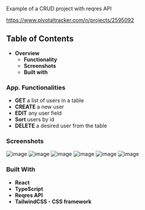 Example of a CRUD project with reqres API

https://www.pivotaltracker.com/n/projects/2595092
## Table of Contents
* <strong>Overview</strong>
    * <strong>Functionality</strong>
    * <strong>Screenshots</strong>
    * <strong>Built with</strong>
### App. Functionalities
* <strong>GET</strong> a list of users in a table
* <strong>CREATE</strong> a new user 
* <strong>EDIT</strong> any user field
* <strong>Sort</strong> users by id
* <strong>DELETE</strong> a desired user from the table
### Screenshots
![image](https://user-images.githubusercontent.com/89903354/190455762-36d3b0cb-be9e-4d05-8e9c-7325b4517196.png)
![image](https://user-images.githubusercontent.com/89903354/190455928-8e2f461b-b437-4b9b-85b4-54c919a33093.png)
![image](https://user-images.githubusercontent.com/89903354/190456185-eed05d85-facd-4c91-80b2-c60a07e81b38.png)
![image](https://user-images.githubusercontent.com/89903354/190456389-ac46c7d6-6a33-4446-8716-d1a524bb0437.png)
![image](https://user-images.githubusercontent.com/89903354/190896053-b09a67b5-297e-4280-ac62-d5e3923f2a6a.png)
![image](https://user-images.githubusercontent.com/89903354/190456519-b8ce5919-75b0-4756-9866-98b55551d6d8.png)
### Built With
* <strong>React</strong>
* <strong>TypeScript</strong>
* <strong>Reqres API </strong>
* <strong>TailwindCSS - CSS framework</strong>
